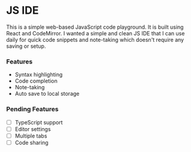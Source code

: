 # JS IDE 

This is a simple web-based JavaScript code playground. It is built using React and CodeMirror. I wanted a simple and clean JS IDE that I can use daily for quick code snippets and note-taking which doesn't require any saving or setup.

### Features
- Syntax highlighting
- Code completion
- Note-taking
- Auto save to local storage

### Pending Features
- [ ] TypeScript support
- [ ] Editor settings
- [ ] Multiple tabs
- [ ] Code sharing
